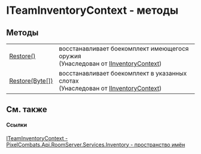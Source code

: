 # ITeamInventoryContext - методы




## Методы
<table>
<tr>
<td><a href="a3ba2360-1201-f9d4-a406-1f41220ec68c">Restore()</a></td>
<td>восстанавливает боекомплект имеющегося оружия<br />(Унаследован от <a href="ff635c4c-8cb1-6876-f351-b8eb44ea6ae9">IInventoryContext</a>)</td></tr>
<tr>
<td><a href="a079806d-e00e-6619-598d-189db9aef780">Restore(Byte[])</a></td>
<td>восстанавливает боекомплект в указанных слотах<br />(Унаследован от <a href="ff635c4c-8cb1-6876-f351-b8eb44ea6ae9">IInventoryContext</a>)</td></tr>
</table>

## См. также


#### Ссылки
<a href="84a35f49-6a6f-e041-ed24-9344eb29fec4">ITeamInventoryContext - </a>  
<a href="5945d62f-d373-7a99-aa76-f4d88f1da8e8">PixelCombats.Api.RoomServer.Services.Inventory - пространство имён</a>  
